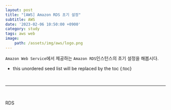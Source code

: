 ```yaml
---
layout: post
title: "[AWS] Amazon RDS 초기 설정"
subtitle: AWS
date: '2023-02-06 10:50:00 +0900'
category: study
tags: aws web
image:
    path: /assets/img/aws/logo.png
---
```


`Amazon Web Service`에서 제공하는 `Amazon RDS`인스턴스의 초기 설정을 해봅시다.

<!--more-->

* this unordered seed list will be replaced by the toc
{:toc}


<br>
<hr/>
<br>

RDS